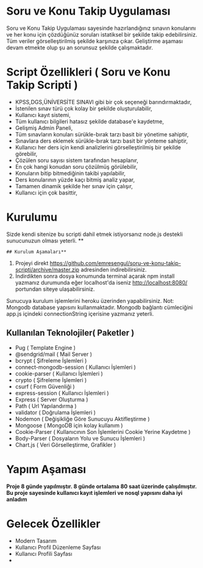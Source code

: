 # Soru ve Konu Takip Uygulaması

Soru ve Konu Takip Uygulaması sayesinde hazırlandığınız sınavın konularını ve her konu için çözdüğünüz soruları istatiksel bir şekilde takip edebilirsiniz. Tüm veriler görselleştirilmiş şekilde karşınıza çıkar. Geliştirme aşaması devam etmekte olup şu an sorunsuz şekilde çalışmaktadır.

# Script Özellikleri ( Soru ve Konu Takip Scripti )

 - KPSS,DGS,ÜNİVERSİTE SINAVI gibi bir çok seçeneği barındırmaktadır,
 - İstenilen sınav türü çok kolay bir şekilde oluşturulabilir,
 - Kullanıcı kayıt sistemi,
 - Tüm kullanıcı bilgileri hatasız şekilde database'e kaydetme,
 - Gelişmiş Admin Paneli,
 - Tüm sınavların konuları sürükle-bırak tarzı basit bir yönetime sahiptir,
 - Sınavlara ders eklemek sürükle-bırak tarzı basit bir yönteme sahiptir,
 - Kullanıcı her ders için kendi analizlerini görselleştirilmiş bir şekilde görebilir,
 - Çözülen soru sayısı sistem tarafından hesaplanır,
 - En çok hangi konudan soru çözülmüş görülebilir,
 - Konuların bitip bitmediğinin takibi yapılabilir,
 - Ders konularının yüzde kaçı bitmiş analiz yapar,
 - Tamamen dinamik şekilde her sınav için çalışır,
 - Kullanıcı için çok basittir,

 

# Kurulumu

Sizde kendi sitenize bu scripti dahil etmek istiyorsanız node.js destekli sunucunuzun olması yeterli.
**

	## Kurulum Aşamaları**
	
	

 1. Projeyi direkt https://github.com/emresengul/soru-ve-konu-takip-scripti/archive/master.zip adresinden indirebilirsiniz.
 2. İndirdikten sonra dosya konumunda terminal açarak npm install yazmanız durumunda eğer localhost'da iseniz  [http://localhost:8080/](http://localhost:8080/) portundan siteye ulaşabilirsiniz.

Sunucuya kurulum işlemlerini heroku üzerinden yapabilirsiniz.
Not: Mongodb database yapısını kullanmaktadır. Mongodb bağlantı cümleciğini app.js içindeki connectionString içerisine yazmanız yeterli.

## Kullanılan Teknolojiler( Paketler )

 - Pug ( Template Engine )
 - @sendgrid/mail ( Mail Server )
 - bcrypt ( Şifreleme İşlemleri )
 - connect-mongodb-session ( Kullanıcı İşlemleri )
 - cookie-parser ( Kullanıcı İşlemleri )
 - crypto ( Şifreleme İşlemleri )
 - csurf ( Form Güvenliği )
 - express-session ( Kullanıcı İşlemleri )
 - Express ( Server Oluşturma )
 - Path ( Url Yapılandırma )
 - validator ( Doğrulama İşlemleri )
 - Nodemon ( Değişikliğe Göre Sunucuyu Aktifleştirme )
 - Mongoose ( MongoDB için kolay kullanım )
 - Cookie-Parser ( Kullanıcının Son İşlemlerini Cookie Yerine Kaydetme )
 - Body-Parser ( Dosyaların Yolu ve Sunucu İşlemleri )
 - Chart.js ( Veri Görselleştirme, Grafikler )
 # Yapım Aşaması
 **Proje 8 günde yapılmıştır. 8  günde ortalama 80 saat üzerinde çalışılmıştır. Bu proje sayesinde kullanıcı kayıt işlemleri ve nosql yapısını daha iyi anladım**
 
# Gelecek Özellikler
 - Modern Tasarım
 - Kullanıcı Profil Düzenleme Sayfası
 - Kullanıcı Profili Sayfası
 - 
 
